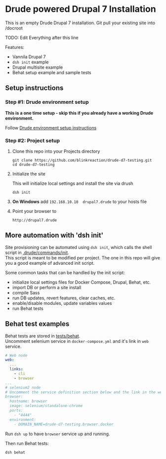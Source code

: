 # Drude powered Drupal 7 Installation

This is an empty Drude Drupal 7 installation. Git pull your existing site into /docroot  

TODO: Edit Everything after this line

Features:

- Vannila Drupal 7
- `dsh init` example
- Drupal multisite example
- Behat setup example and sample tests

## Setup instructions

### Step #1: Drude environment setup

**This is a one time setup - skip this if you already have a working Drude environment.**  

Follow [Drude environment setup instructions](https://github.com/blinkreaction/drude/blob/master/docs/drude-env-setup.md)
   
### Step #2: Project setup

1. Clone this repo into your Projects directory

    ```
    git clone https://github.com/blinkreaction/drude-d7-testing.git
    cd drude-d7-testing
    ```

2. Initialize the site

    This will initialize local settings and install the site via drush

    ```
    dsh init
    ```

3. **On Windows** add `192.168.10.10  drupal7.drude` to your hosts file

4. Point your browser to

    ```
    http://drupal7.drude
    ```


## More automation with 'dsh init'

Site provisioning can be automated using `dsh init`, which calls the shell script in [.drude/commands/init](.drude/commands/init).  
This script is meant to be modified per project. The one in this repo will give you a good example of advanced init script.

Some common tasks that can be handled by the init script:

- initialize local settings files for Docker Compose, Drupal, Behat, etc.
- import DB or perform a site install
- compile Sass
- run DB updates, revert features, clear caches, etc.
- enable/disable modules, update variables values
- run Behat tests


## Behat test examples

Behat tests are stored in [tests/behat](tests/behat).  
Uncomment selenium service in `docker-compose.yml` and it's link in `web` service. 

```yml
# Web node
web:
  ...
  links:
    - cli
    - browser
...
# selenium2 node
# Uncomment the service definition section below and the link in the web service above to start using selenium2 driver for Behat tests requiring JS support.
browser:
  hostname: browser
  image: selenium/standalone-chrome
  ports:
    - "4444"
  environment:
    - DOMAIN_NAME=drude-d7-testing.browser.docker
```

Run `dsh up` to have `browser` service up and running.

Then run Behat tests: 

```
dsh behat
```
